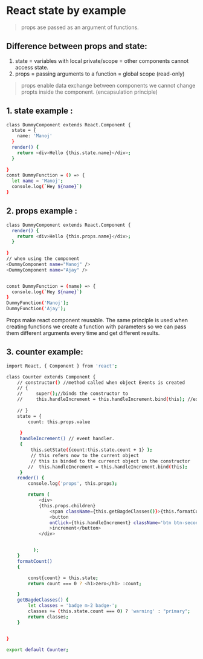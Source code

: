 # React state by example
> props ase passed as an argument of functions.
## Difference between props and state:
1. state = variables with local private/scope = other components cannot access state.
2. props =  passing arguments to a function = global scope  (read-only)

> props enable data exchange between components
> we cannot change propts inside the component. (encapsulation principle) 

## 1. state example :
```sh
class DummyComponent extends React.Component {
  state = {
    name: 'Manoj'
  }
  render() {
    return <div>Hello {this.state.name}</div>;
  }
  
}
const DummyFunction = () => {
  let name = 'Manoj';
  console.log(`Hey ${name}`)
}

```
## 2. props example :

```sh
class DummyComponent extends React.Component {
  render() {
    return <div>Hello {this.props.name}</div>;
  }
  
}
// when using the component
<DummyComponent name="Manoj" />
<DummyComponent name="Ajay" />


const DummyFunction = (name) => {
  console.log(`Hey ${name}`)
}
DummyFunction('Manoj');
DummyFunction('Ajay');
```

 Props make react component reusable. The same principle is used when creating functions we create a function with parameters so we can pass them different arguments every time and get different results.

## 3. counter example:

```sh
import React, { Component } from 'react';

class Counter extends Component {
    // constructor() //method called when object Events is created
    // {
    //     super();//binds the constructor to 
    //     this.handleIncrement = this.handleIncrement.bind(this); //explicit hard binding = to current class 
       
    // }
    state = { 
        count: this.props.value
        
     }
     handleIncrement() // event handler.
     {  
         this.setState({count:this.state.count + 1} ); 
         // this refers now to the current object
         // this is binded to the currenct object in the constructor 
        //  this.handleIncrement = this.handleIncrement.bind(this);
     }
    render() { 
        console.log('props', this.props);

        return (
            <div>
            {this.props.children}
                <span className={this.getBagdeClasses()}>{this.formatCount()}</span>
                <button
                onClick={this.handleIncrement} className='btn btn-secondary btn-sm'
                >increment</button>
            </div>


          );
    }
    formatCount()
    { 

        const{count} = this.state;
        return count === 0 ? <h1>zero</h1> :count; 

    }
    getBagdeClasses() {
        let classes = 'badge m-2 badge-';
        classes += (this.state.count === 0) ? 'warning' : "primary";
        return classes;
    }


}
 
export default Counter;
```
